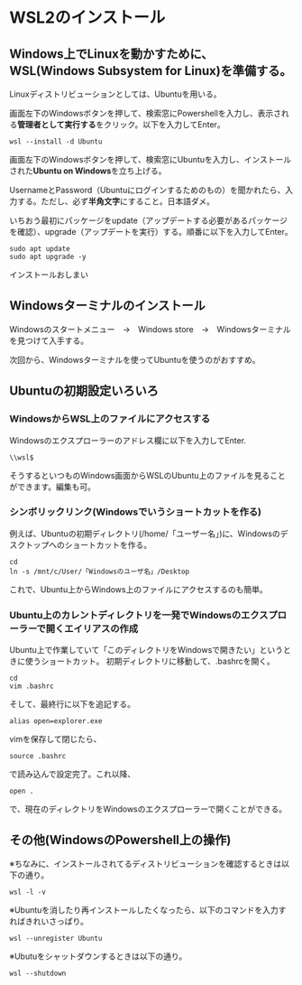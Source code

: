 # WSL2のインストール
## Windows上でLinuxを動かすために、WSL(Windows Subsystem for Linux)を準備する。

Linuxディストリビューションとしては、Ubuntuを用いる。

画面左下のWindowsボタンを押して、検索窓にPowershellを入力し、表示される**管理者として実行する**をクリック。以下を入力してEnter。
```
wsl --install -d Ubuntu
```
画面左下のWindowsボタンを押して、検索窓にUbuntuを入力し、インストールされた**Ubuntu on Windows**を立ち上げる。

UsernameとPassword（Ubuntuにログインするためのもの）を聞かれたら、入力する。ただし、必ず**半角文字**にすること。日本語ダメ。

いちおう最初にパッケージをupdate（アップデートする必要があるパッケージを確認）、upgrade（アップデートを実行）する。順番に以下を入力してEnter。
```
sudo apt update
sudo apt upgrade -y
```
インストールおしまい

## Windowsターミナルのインストール
Windowsのスタートメニュー　→　Windows store　→　Windowsターミナルを見つけて入手する。

次回から、Windowsターミナルを使ってUbuntuを使うのがおすすめ。

## Ubuntuの初期設定いろいろ
### WindowsからWSL上のファイルにアクセスする
Windowsのエクスプローラーのアドレス欄に以下を入力してEnter.
```
\\wsl$
```
そうするといつものWindows画面からWSLのUbuntu上のファイルを見ることができます。編集も可。

### シンボリックリンク(Windowsでいうショートカットを作る)
例えば、Ubuntuの初期ディレクトリ(/home/「ユーザー名」)に、Windowsのデスクトップへのショートカットを作る。
```
cd
ln -s /mnt/c/User/「Windowsのユーザ名」/Desktop
```
これで、Ubuntu上からWindows上のファイルにアクセスするのも簡単。

### Ubuntu上のカレントディレクトリを一発でWindowsのエクスプローラーで開くエイリアスの作成
Ubuntu上で作業していて「このディレクトリをWindowsで開きたい」というときに使うショートカット。
初期ディレクトリに移動して、.bashrcを開く。
```
cd
vim .bashrc
```
そして、最終行に以下を追記する。
```
alias open=explorer.exe
```
vimを保存して閉じたら、
```
source .bashrc
```
で読み込んで設定完了。これ以降、
```
open .
```
で、現在のディレクトリをWindowsのエクスプローラーで開くことができる。

## その他(WindowsのPowershell上の操作)
※ちなみに、インストールされてるディストリビューションを確認するときは以下の通り。
```
wsl -l -v
```

※Ubuntuを消したり再インストールしたくなったら、以下のコマンドを入力すればきれいさっぱり。
```
wsl --unregister Ubuntu
```

※Ubutuをシャットダウンするときは以下の通り。
```
wsl --shutdown
```

